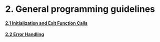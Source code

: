 # 2. General programming guidelines

#### [**2.1 Initialization and Exit Function Calls** ](2.1-initialization-and-exit-function-calls.md)

#### [2.2 Error Handling](2.2-error-handling.md)
